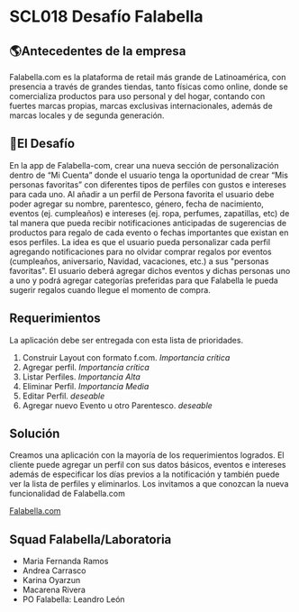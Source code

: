 # SCL018 Desafío Falabella

## 🌎Antecedentes de la empresa
Falabella.com es la plataforma de retail más grande de Latinoamérica, con presencia a través de grandes tiendas, tanto físicas como online, donde se comercializa productos para uso personal y del hogar, contando con fuertes marcas propias, marcas exclusivas internacionales, además de marcas locales y de segunda generación.

## 🚀El Desafío
En la app de Falabella-com, crear una nueva sección de personalización dentro de “Mi Cuenta” donde el usuario tenga la oportunidad de crear “Mis personas favoritas” con diferentes tipos de perfiles con gustos e intereses para cada uno.
Al añadir a un perfil de Persona favorita el usuario debe poder agregar su nombre, parentesco, género, fecha de nacimiento, eventos (ej. cumpleaños) e intereses (ej. ropa,  perfumes, zapatillas, etc) de tal manera que pueda recibir notificaciones anticipadas de sugerencias de productos para regalo de cada evento o fechas importantes que existan en esos perfiles. La idea es que el usuario pueda personalizar cada perfil agregando notificaciones para no olvidar comprar regalos por eventos (cumpleaños, aniversario, Navidad, vacaciones, etc.) a sus "personas favoritas". El usuario deberá agregar dichos eventos y dichas personas uno a uno y podrá agregar categorías preferidas para que Falabella le pueda sugerir regalos cuando llegue el momento de compra.

## Requerimientos
La aplicación debe ser entregada con esta lista de prioridades.

1. Construir Layout con formato f.com.  *Importancia crítica*
2. Agregar perfil.   *Importancia crítica*
3. Listar Perfiles.  *Importancia Alta*
4. Eliminar Perfil.   *Importancia Media*
5. Editar Perfil.  *deseable*
6. Agregar nuevo Evento u otro Parentesco.  *deseable*

## Solución
Creamos una aplicación con la mayoría de los requerimientos logrados. El cliente puede agregar un perfil con sus datos básicos, eventos e intereses además de especificar los días previos a la notificación y también puede ver la lista de perfiles y eliminarlos. 
Los invitamos a que conozcan la nueva funcionalidad de Falabella.com

[Falabella.com](https://desafio-falabella-talent-fest.herokuapp.com/)

## Squad Falabella/Laboratoria
* Maria Fernanda Ramos
* Andrea Carrasco
* Karina Oyarzun
* Macarena Rivera
* PO Falabella: Leandro León
